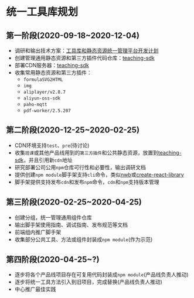 # 统一工具库规划

## 第一阶段(2020-09-18~2020-12-04)
- 调研和输出技术方案：[工具库和静态资源统一管理平台开发计划](https://xiaojiaoyukeji.yuque.com/xiaojiaoxue/front/ygnrsb)
- 创建管理通用静态资源和第三方插件代码仓库：[teaching-sdk](https://gitlab.xinghuolive.com/teaching-fe/teaching-sdk)
- 部署CDN服务器：[teaching-sdk](https://cr.console.aliyun.com/repository/cn-shenzhen/spark-teaching/teaching-sdk/build)
- 收集常用静态资源和第三方插件：
  - `formulaSVG2HTML`
  - `img`
  - `aliplayer/v2.8.7`
  - `aliyun-oss-sdk`
  - `paho-mqtt`
  - `pdf-worker/2.5.207`

## 第二阶段(2020-12-25~2020-02-25)
- CDN环境支持`test`、`pre`(待讨论)
- 收集`班课`或其他产品线用到的`第三方插件`和公共静态资源，放置到[teaching-sdk](https://gitlab.xinghuolive.com/teaching-fe/teaching-sdk)，并且引用新`cdn`地址
- 研究部署公司公用`npm`仓库可行性和必要性，输出调研文档
- 提供创建`npm module`脚手架支持`cli`命令，类似[nwb](https://github.com/insin/nwb)或[create-react-library](https://github.com/transitive-bullshit/create-react-library)
- 脚手架提供支持发布`cdn`和发布`npm`命令，`cdn`和`npm`支持版本管理

## 第三阶段(2020-02-25~2020-04-25)
- 创建分组，统一管理通用组件仓库
- 输出脚手架使用指南、调试指南、发布规范等文档
- 前端组内推广脚手架
- 收集部分公共工具、方法或组件封装成`npm module`(作为示范)

## 第四阶段(2020-04-25~?)
- 逐步将各个产品线项目存在可复用代码封装成`npm module`(产品线负责人推动)
- 逐步将统一工具方法引入到旧项目，完成替换(产品线负责人推动)
- 中心推广最佳实践
